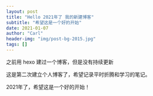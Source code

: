 ```yaml
---
layout: post
title: "Hello 2021年了 我的新建博客"
subtitle: "希望这是一个好的开始"
date: 2021-01-07
author: "Carl"
header-img: "img/post-bg-2015.jpg"
tags: []
---
```


之前用 hexo 建过一个博客，但是没有持续更新



这是第二次建立个人博客了，希望记录平时折腾和学习的笔记。



2021年了，希望这是一个好的开始！